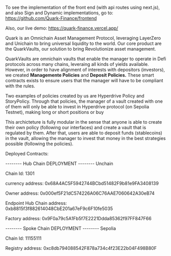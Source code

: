 To see the implementation of the front end (with api routes using next.js), and also Sign and Dynamic implementations, go to: https://github.com/Quark-Finance/frontend

Also, our live demo: https://quark-finance.vercel.app/


Quark is an Omnichain Asset Management Protocol, leveraging LayerZero and Unichain to bring universal liquidity to the world. Our core product are the QuarkVaults, our solution to bring Revolutionize asset management. 

QuarkVaults are omnichain vaults that enable the manager to operate in Defi protocols across many chains, leveraing all kinds of yields available. However, in order to have alignment of interests with depositors (investors), we created **Managemente Policies** and **Deposit Policies.** These smart contracts exists to ensure users that the manager will have to be compliant with the rules.

Two examples of policies created by us are Hyperdrive Policy and StoryPolicy. Through that policies, the manager of a vault created with one of them will only be able to invest in Hyperdrive protocol (on Sepolia Testnet), making long or short positions or buy 

This archicteture is fully modular in the sense that anyone is able to create their own policy (following our interfaces) and create a vault that is regulated by them. After that, users are able to deposit funds (stablecoins) in the vault, allowing the manager to invest that money in the best strategies possible (following the policies).


Deployed Contracts:

  -------- Hub Chain DEPLOYMENT --------  Unchain
  
  Chain Id:  1301
  
  currency address:  0x68A4AC5F5942744BCbd51482F9b81e9FA3408139
  
  Owner address:  0x000ef5F21dC574226A06C76AAE7060642A30eB74
  
  Endpoint Hub Chain address:  0xb8815f3f882614048CbE201a67eF9c6F10fe5035
  
  Factory address:  0x9F0a79c5A1Fb5f7E2221Ddda85362f97FF847F66
  

  -------- Spoke Chain  DEPLOYMENT -------- Sepolia
  
  Chain Id:  11155111
  
  Registry address:  0xc8db794088542F878a734c4f23E22b04F498B80F
  
